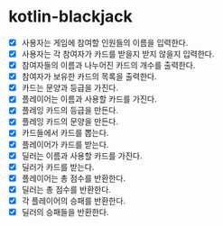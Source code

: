 # kotlin-blackjack

- [x] 사용자는 게임에 참여할 인원들의 이름을 입력한다.
- [x] 사용자는 각 참여자가 카드를 받을지 받지 않을지 입력한다.
- [x] 참여자들의 이름과 나누어진 카드의 개수를 출력한다.
- [x] 참여자가 보유한 카드의 목록을 출력한다.
- [x] 카드는 문양과 등급을 가진다.
- [x] 플레이어는 이름과 사용할 카드를 가진다.
- [x] 플레잉 카드의 등급을 만든다.
- [x] 플레잉 카드의 문양을 만든다.
- [x] 카드들에서 카드를 뽑는다.
- [x] 플레이어가 카드를 받는다.
- [x] 딜러는 이름과 사용할 카드를 가진다.
- [x] 딜러가 카드를 받는다.
- [x] 플레이어는 총 점수를 반환한다.
- [x] 딜러는 총 점수를 반환한다.
- [x] 각 플레이어의 승패를 반환한다.
- [x] 딜러의 승패들을 반환한다.

